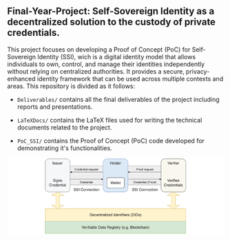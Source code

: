 ## Final-Year-Project: Self-Sovereign Identity as a decentralized solution to the custody of private credentials.

This project focuses on developing a Proof of Concept (PoC) for Self-Sovereign Identity (SSI), wich is a digital identity model that allows individuals to own, control, and manage their identities independently without relying on centralized authorities. It provides a secure, privacy-enhanced identity framework that can be used across multiple contexts and areas. This repository is divided as it follows:

- `Deliverables/` contains all the final deliverables of the project including reports and presentations.

- `LaTeXDocs/` contains the LaTeX files used for writing the technical documents related to the project.

- `PoC_SSI/` contains the Proof of Concept (PoC) code developed for demonstrating it's functionalities.

<p align="center">
  <img src="https://github.com/MarkosHB/Final-Year-Project/blob/main/LaTeXDocs/images/ActoresSSI.png" alt="SSI Actors" />
</p>

